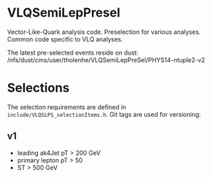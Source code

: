 VLQSemiLepPresel
================

Vector-Like-Quark analysis code. Preselection for various analyses. Common code specific to VLQ analyses.


The latest pre-selected events reside on dust:
/nfs/dust/cms/user/tholenhe/VLQSemiLepPreSel/PHYS14-ntuple2-v2


Selections
==========

The selection requirements are defined in ``include/VLQSLPS_selectionItems.h``. 
Git tags are used for versioning:

v1 
--

- leading ak4Jet pT > 200 GeV 
- primary lepton pT > 50
- ST > 500 GeV


